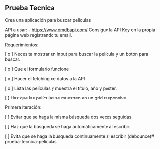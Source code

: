 ## Prueba Tecnica

Crea una aplicación para buscar películas

API a usar: - https://www.omdbapi.com/
Consigue la API Key en la propia página web registrando tu email.

Requerimientos:

[ x ] Necesita mostrar un input para buscar la película y un botón para buscar.

[ x ] Que el formulario funcione

[ x ] Hacer el fetching de datos a la API

[ x ] Lista las películas y muestra el título, año y poster.

[ ] Haz que las películas se muestren en un grid responsive.


Primera iteración:

[ ] Evitar que se haga la misma búsqueda dos veces seguidas.

[ ] Haz que la búsqueda se haga automáticamente al escribir.

[ ] Evita que se haga la búsqueda continuamente al escribir (debounce)# prueba-tecnica-peliculas
